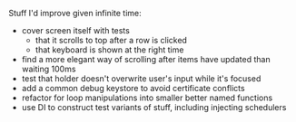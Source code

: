 Stuff I'd improve given infinite time:
- cover screen itself with tests
  - that it scrolls to top after a row is clicked
  - that keyboard is shown at the right time
- find a more elegant way of scrolling after items have updated than waiting 100ms
- test that holder doesn't overwrite user's input while it's focused
- add a common debug keystore to avoid certificate conflicts
- refactor for loop manipulations into smaller better named functions
- use DI to construct test variants of stuff, including injecting schedulers
